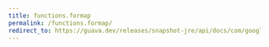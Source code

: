 ```yaml
---
title: functions.formap
permalink: /functions.formap/
redirect_to: https://guava.dev/releases/snapshot-jre/api/docs/com/google/common/base/Functions.html#forMap-java.util.Map-
---
```

